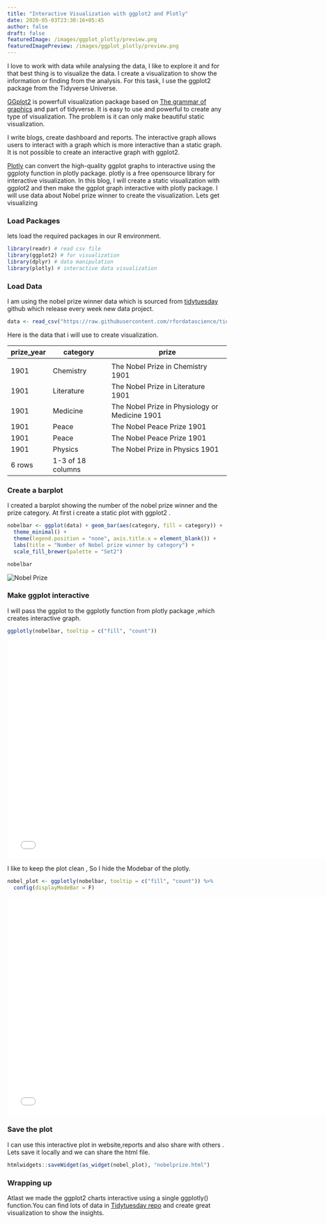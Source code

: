 ```yaml
---
title: "Interactive Visualization with ggplot2 and Plotly"
date: 2020-05-03T23:30:16+05:45
author: false
draft: false
featuredImage: /images/ggplot_plotly/preview.png
featuredImagePreview: /images/ggplot_plotly/preview.png
---
```


I love to work with data while analysing the data, I like to explore it and for that best thing is to visualize the data. I create a visualization to show the information or finding from the analysis. For this task, I use the ggplot2 package from the Tidyverse Universe.



[GGplot2](https://ggplot2.tidyverse.org/) is powerfull visualization package based on [The grammar of graphics](https://www.springer.com/gp/book/9780387245447) and part of tidyverse. It is easy to use and powerful to create any type of visualization. The problem is it can only make beautiful static visualization.

I write blogs, create dashboard and reports. The interactive graph allows users to interact with a graph which is more interactive than a static graph. It is not possible to create an interactive graph with ggplot2.

[Plotly](https://plotly.com/) can convert the high-quality ggplot graphs to interactive using the ggploty function in plotly package. plotly is a free opensource library for interactive visualization. In this blog, I will create a static visualization with ggplot2 and then make the ggplot graph interactive with plotly package. I will use data about Nobel prize winner to create the visualization. Lets get visualizing

### Load Packages

lets load the required packages in our R environment.


```R
library(readr) # read csv file
library(ggplot2) # for visualization
library(dplyr) # data manipulation
library(plotly) # interactive data visualization
```

### Load Data

I am using the nobel prize winner data which is sourced from [tidytuesday](https://github.com/rfordatascience/tidytuesday) github which release every week new data project.

```R
data <- read_csv("https://raw.githubusercontent.com/rfordatascience/tidytuesday/master/data/2019/2019-05-14/nobel_winners.csv")
```

Here is the data that i will use to create visualization.

| prize_year | category | prize |
| ------ | ------ | ------ |
| <dbl> | <chr> | <chr> |
| 1901 |	Chemistry |	The Nobel Prize in Chemistry 1901 |	
| 1901 | Literature	 | The Nobel Prize in Literature 1901 | 	
| 1901	 | Medicine	 | The Nobel Prize in Physiology or Medicine 1901 | 	
| 1901	 | Peace	 | The Nobel Peace Prize 1901	 | 
| 1901	 | Peace	 | The Nobel Peace Prize 1901	 | 
| 1901	 | Physics	 | The Nobel Prize in Physics 1901 | 	
6 rows | 1-3 of 18 columns

### Create a barplot

I created a barplot showing the number of the nobel prize winner and the prize category. At first i create a static plot with ggplot2 .

```R
nobelbar <- ggplot(data) + geom_bar(aes(category, fill = category)) +
  theme_minimal() +
  theme(legend.position = "none", axis.title.x = element_blank()) + 
  labs(title = "Number of Nobel prize winner by category") +
  scale_fill_brewer(palette = "Set2")

nobelbar
```

![Nobel Prize](/images/ggplot_plotly/nobel_prize.png)

### Make ggplot interactive


I will pass the ggplot to the ggplotly function from plotly package ,which creates interactive graph.

```R
ggplotly(nobelbar, tooltip = c("fill", "count"))
```

<iframe width="750" height="500" frameborder="0" scrolling="no" src="/plotly/nobelprize.html"></iframe>

I like to keep the plot clean , So I hide the Modebar of the plotly.

```R
nobel_plot <- ggplotly(nobelbar, tooltip = c("fill", "count")) %>%
  config(displayModeBar = F)
```

<iframe width="750" height="500" frameborder="0" scrolling="no" src="/plotly/nobelprize.html"></iframe>


### Save the plot

I can use this interactive plot in website,reports and also share with others . Lets save it locally and we can share the html file.

```R
htmlwidgets::saveWidget(as_widget(nobel_plot), "nobelprize.html")
```

### Wrapping up

Atlast we made the ggplot2 charts interactive using a single ggplotly() function.You can find lots of data in [Tidytuesday repo](https://github.com/rfordatascience/tidytuesday) and create great visualization to show the insights.


